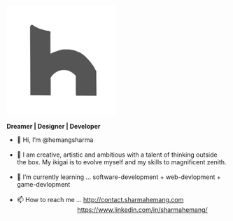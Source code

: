 <img src="logo.png" style="postion=fixed, left=0">

**Dreamer | Designer | Developer**

- 👋  Hi, I’m @hemangsharma <br /><br />
- 👀  I am creative, artistic and ambitious with a talent of thinking outside the box. My ikigai is to evolve myself and my skills to magnificent zenith.<br /><br/>
- 🌱  I’m currently learning ... software-development + web-devlopment + game-devlopment <br /><br />
- 📫  How to reach me ... http://contact.sharmahemang.com <br/>
 &nbsp; &nbsp; &nbsp; &nbsp; &nbsp; &nbsp; &nbsp; &nbsp; &nbsp; &nbsp; &nbsp; &nbsp;&nbsp;&nbsp;&nbsp;&nbsp;&nbsp;&nbsp;&nbsp;&nbsp;&nbsp;&nbsp;&nbsp;&nbsp;https://www.linkedin.com/in/sharmahemang/

<!---
hemangsharma/hemangsharma is a ✨ special ✨ repository because its `README.md` (this file) appears on your GitHub profile.
You can click the Preview link to take a look at your changes.
--->
